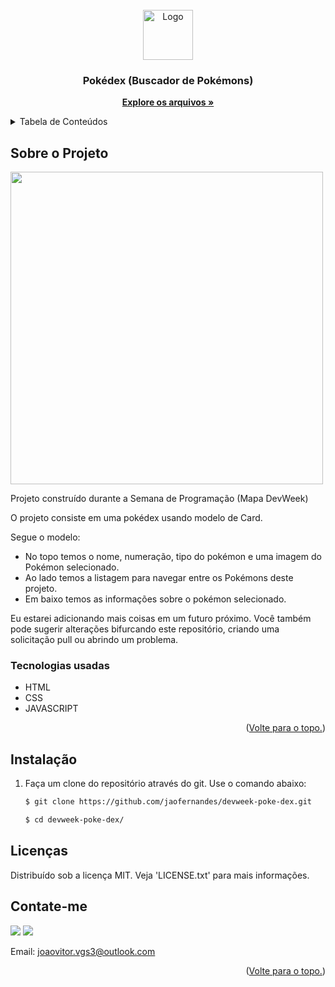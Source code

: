 <div id="top"></div>

<!-- PROJECT LOGO -->
<br />
<div align="center">
  <a href="https://github.com/jaofernandes/devweek-poke-dex">
    <img src="https://www.freeiconspng.com/thumbs/pokeball-png/file-pokeball-png-0.png" alt="Logo" width="80" height="80">
  </a>

  <h3 align="center">Pokédex (Buscador de Pokémons)</h3>

  <p align="center">
    <a href="https://github.com/jaofernandes/devweek-poke-dex"><strong>Explore os arquivos »</strong></a>
  </p>
</div>



<!-- TABLE OF CONTENTS -->
<details>
  <summary>Tabela de Conteúdos</summary>
  <ol>
    <li>
      <a href="#Sobre-o-Projeto">Sobre o Projeto</a>
      <ul>
        <li><a href="#Tecnologias-usadas">Tecnologias usadas</a></li>
      </ul>
    </li>
        <li><a href="#instalação">Instalação</a></li>
      </ul>
    </li>
    <li><a href="#licenças">Licenças</a></li>
    <li><a href="#contate-me">Contato</a></li>
  </ol>
</details>



<!-- ABOUT THE PROJECT -->
## Sobre o Projeto

<img src="https://github.com/jaofernandes/devweek-poke-dex/blob/main/assets/images/toReadme/Anima%C3%A7%C3%A3o.gif" height="500">

Projeto construído durante a Semana de Programação (Mapa DevWeek)

O projeto consiste em uma pokédex usando modelo de Card. 

Segue o modelo:
* No topo temos o nome, numeração, tipo do pokémon e uma imagem do Pokémon selecionado.
* Ao lado temos a listagem para navegar entre os Pokémons deste projeto. 
* Em baixo temos as informações sobre o pokémon selecionado.

Eu estarei adicionando mais coisas em um futuro próximo. Você também pode sugerir alterações bifurcando este repositório, criando uma solicitação pull ou abrindo um problema.

### Tecnologias usadas

* HTML
* CSS
* JAVASCRIPT

<p align="right">(<a href="#top">Volte para o topo.</a>)</p>



<!-- GETTING STARTED -->

## Instalação


1. Faça um clone do repositório através do git. Use o comando abaixo:
   ```sh
   $ git clone https://github.com/jaofernandes/devweek-poke-dex.git
   
   $ cd devweek-poke-dex/

<!-- LICENÇA -->
## Licenças

Distribuído sob a licença MIT. Veja 'LICENSE.txt' para mais informações.


<!-- CONTACT -->
## Contate-me

<div> 
  <a href="https://www.linkedin.com/in/jo%C3%A3o-fernandes-4476b8175/" target="_blank"><img src="https://img.shields.io/badge/-LinkedIn-%230077B5?style=for-the-badge&logo=linkedin&logoColor=white" target="_blank"></a> 
  <a href="https://www.instagram.com/juao.fer/" target="_blank"><img src="https://img.shields.io/badge/-Instagram-%23E4405F?style=for-the-badge&logo=instagram&logoColor=white" target="_blank"></a>
  
  
  Email: joaovitor.vgs3@outlook.com

<p align="right">(<a href="#top">Volte para o topo.</a>)</p>
